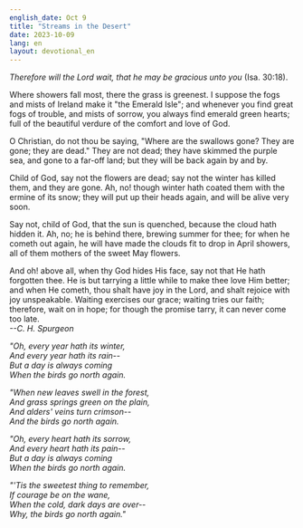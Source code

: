 ```yaml
---
english_date: Oct 9
title: "Streams in the Desert"
date: 2023-10-09
lang: en
layout: devotional_en
---
```





<p><em>Therefore will the Lord wait, that he may be gracious unto you</em> (Isa. 30:18).

</p>

<p>Where showers fall most, there the grass is greenest. I suppose the fogs and mists of Ireland make it "the Emerald Isle"; and whenever you find great fogs of trouble, and mists of sorrow, you always find emerald green hearts; full of the beautiful verdure of the comfort and love of God.

</p>

<p>O Christian, do not thou be saying, "Where are the swallows gone? They are gone; they are dead." They are not dead; they have skimmed the purple sea, and gone to a far-off land; but they will be back again by and by.

</p>

<p>Child of God, say not the flowers are dead; say not the winter has killed them, and they are gone. Ah, no! though winter hath coated them with the ermine of its snow; they will put up their heads again, and will be alive very soon.

</p>

<p>Say not, child of God, that the sun is quenched, because the cloud hath hidden it. Ah, no; he is behind there, brewing summer for thee; for when he cometh out again, he will have made the clouds fit to drop in April showers, all of them mothers of the sweet May flowers.

</p>

<p>And oh! above all, when thy God hides His face, say not that He hath forgotten thee. He is but tarrying a little while to make thee love Him better; and when He cometh, thou shalt have joy in the Lord, and shalt rejoice with joy unspeakable. Waiting exercises our grace; waiting tries our faith; therefore, wait on in hope; for though the promise tarry, it can never come too late.  <br/> <em>--C. H. Spurgeon</em>

</p>

<p><em>"Oh, every year hath its winter,<br/> And every year hath its rain--<br/> But a day is always coming<br/> When the birds go north again.</em>

</p>

<p><em>"When new leaves swell in the forest,<br/> And grass springs green on the plain,<br/> And alders' veins turn crimson--<br/> And the birds go north again.</em>

</p>

<p><em>"Oh, every heart hath its sorrow,<br/> And every heart hath its pain--<br/> But a day is always coming<br/> When the birds go north again.</em>

</p>

<p><em>"'Tis the sweetest thing to remember,<br/> If courage be on the wane,<br/> When the cold, dark days are over--<br/> Why, the birds go north again."</em>

</p>

<p></p>